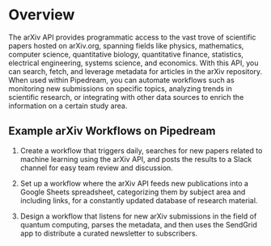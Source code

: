 # Overview

The arXiv API provides programmatic access to the vast trove of scientific papers hosted on arXiv.org, spanning fields like physics, mathematics, computer science, quantitative biology, quantitative finance, statistics, electrical engineering, systems science, and economics. With this API, you can search, fetch, and leverage metadata for articles in the arXiv repository. When used within Pipedream, you can automate workflows such as monitoring new submissions on specific topics, analyzing trends in scientific research, or integrating with other data sources to enrich the information on a certain study area.

## Example arXiv Workflows on Pipedream

1. Create a workflow that triggers daily, searches for new papers related to machine learning using the arXiv API, and posts the results to a Slack channel for easy team review and discussion.

2. Set up a workflow where the arXiv API feeds new publications into a Google Sheets spreadsheet, categorizing them by subject area and including links, for a constantly updated database of research material.

3. Design a workflow that listens for new arXiv submissions in the field of quantum computing, parses the metadata, and then uses the SendGrid app to distribute a curated newsletter to subscribers.
